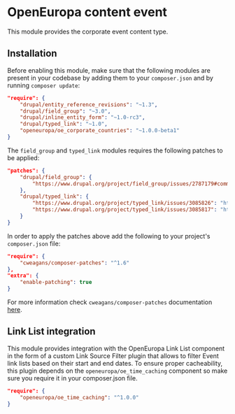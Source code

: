 # OpenEuropa content event

This module provides the corporate event content type.

## Installation

Before enabling this module, make sure that the following modules are present in your codebase by adding them to your
`composer.json` and by running `composer update`:

```json
"require": {
    "drupal/entity_reference_revisions": "~1.3",
    "drupal/field_group": "~3.0",
    "drupal/inline_entity_form": "~1.0-rc3",
    "drupal/typed_link": "~1.0",
    "openeuropa/oe_corporate_countries": "~1.0.0-beta1"
}
```

The `field_group` and `typed_link` modules requires the following patches to be applied:

```json
"patches": {
    "drupal/field_group": {
        "https://www.drupal.org/project/field_group/issues/2787179#comment-13467953": "https://www.drupal.org/files/issues/2020-02-17/2787179-highlight-html5-validation-45.patch"
    },
    "drupal/typed_link": {
        "https://www.drupal.org/project/typed_link/issues/3085826": "https://www.drupal.org/files/issues/2019-10-04/typed_link-3085826-2.patch",
        "https://www.drupal.org/project/typed_link/issues/3085817": "https://www.drupal.org/files/issues/2019-10-07/typed_link-3085817-3.patch"
    }
}
```

In order to apply the patches above add the following to your project's `composer.json` file:

```json
"require": {
    "cweagans/composer-patches": "^1.6"
},
"extra": {
    "enable-patching": true
}
```

For more information check `cweagans/composer-patches` documentation [here](https://github.com/cweagans/composer-patches).

## Link List integration

This module provides integration with the OpenEuropa Link List component in the form of a custom Link Source Filter
plugin that allows to filter Event link lists based on their start and end dates.
To ensure proper cacheability, this plugin depends on the `openeuropa/oe_time_caching` component so make sure you
require it in your composer.json file.

```json
"require": {
    "openeuropa/oe_time_caching": "^1.0.0"
}
```
